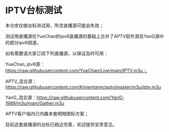 # IPTV台标测试
本仓库仅做台标测试用，所含直播源可能会失效；  

测试用直播源在YueChan的ipv6直播源的基础上合并了APTV软件源及YanG源中的部分ipv6频道，

如有需要请大家订阅下列直播源，以保证及时可用：

YueChan_ipv6源：https://raw.githubusercontent.com/YueChan/Live/main/IPTV.m3u；  

APTV_混合源：https://raw.githubusercontent.com/Kimentanm/aptv/master/m3u/iptv.m3u

YanG_混合源：https://raw.githubusercontent.com/YanG-1989/m3u/main/Gather.m3u

APTV客户端内已内置本套明暗图标方案；  

目前这套直播源的台标已趋近完善，欢迎提供宝贵意见。
